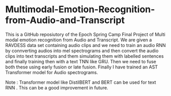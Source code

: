 # Multimodal-Emotion-Recognition-from-Audio-and-Transcript

This is a GitHub reposiutory of the Epoch Spring Camp Final Project of Multi modal emotion recognition from Audio and Transcript.
We are given a RAVDESS data set containing audio clips and we need to train an audio RNN by connverting audios into mel spectrograms and then convert the audio clips into text transcripts and them simulating them with labelled sentences and finally training then with a text TNN like GRU. Then we need to fuse both these using early fusion or late fusion. Finally I have trained an AST Transformer model for Audio spectrograms.  



Note : Transformer model like DistilBERT and BERT can be used for text RNN . This can be a good improvement in future.
